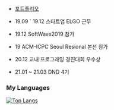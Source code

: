 - [포트폴리오](https://junho0956.github.io/portfolio/) <div>

- 19.09 ` 19.12 스타트업 ELGO 근무
- 19.12 SoftWave2019 참가
- 19 ACM-ICPC Seoul Resional 본선 참가
- 20.12 교내 프로그래밍 경진대회 우수상
- 21.01 ~ 21.03 DND 4기

### My Languages
[![Top Langs](https://github-readme-stats.vercel.app/api/top-langs/?username=junho0956&layout=compact&hide=html)](https://github.com/anuraghazra/github-readme-stats)
